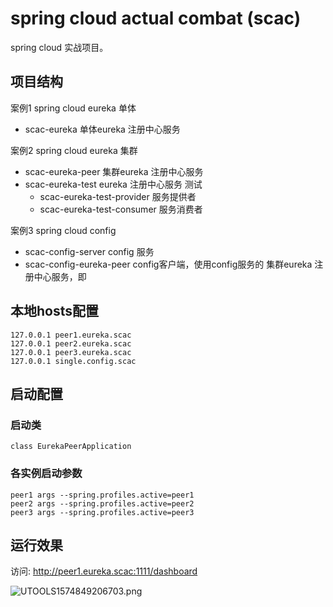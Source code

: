 # spring cloud actual combat (scac)
spring cloud 实战项目。

## 项目结构
案例1 spring cloud eureka 单体
- scac-eureka 单体eureka 注册中心服务 


案例2 spring cloud eureka 集群
- scac-eureka-peer 集群eureka 注册中心服务 
- scac-eureka-test eureka 注册中心服务 测试 
    - scac-eureka-test-provider 服务提供者
    - scac-eureka-test-consumer 服务消费者
    
案例3 spring cloud config
- scac-config-server config 服务
- scac-config-eureka-peer config客户端，使用config服务的 集群eureka 注册中心服务，即 

## 本地hosts配置
```
127.0.0.1 peer1.eureka.scac
127.0.0.1 peer2.eureka.scac
127.0.0.1 peer3.eureka.scac
127.0.0.1 single.config.scac
```

## 启动配置
### 启动类
```
class EurekaPeerApplication
```
### 各实例启动参数
```
peer1 args --spring.profiles.active=peer1
peer2 args --spring.profiles.active=peer2
peer3 args --spring.profiles.active=peer3
```

## 运行效果
访问: http://peer1.eureka.scac:1111/dashboard

![UTOOLS1574849206703.png](https://i.loli.net/2019/11/27/6ORGEIX48n513HQ.png)